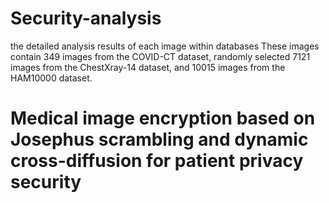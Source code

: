 # Security-analysis
the detailed analysis results of each image within databases
These images contain 349 images from the COVID-CT dataset, randomly selected 7121 images from the ChestXray-14 dataset, and 10015 images from the HAM10000 dataset.
# Medical image encryption based on Josephus scrambling and dynamic cross-diffusion for patient privacy security
